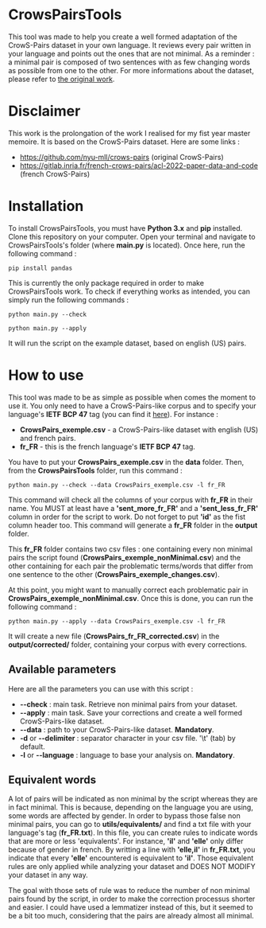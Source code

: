 # CrowsPairsTools
This tool was made to help you create a well formed adaptation of the CrowS-Pairs dataset in your own language. It reviews every pair written in your language and points out the ones that are not minimal. As a reminder : a minimal pair is composed of two sentences with as few changing words as possible from one to the other. For more informations about the dataset, please refer to [the original work](https://github.com/nyu-mll/crows-pairs).

# Disclaimer
This work is the prolongation of the work I realised for my fist year master memoire. It is based on the CrowS-Pairs dataset. Here are some links : 

- https://github.com/nyu-mll/crows-pairs (original CrowS-Pairs)
- https://gitlab.inria.fr/french-crows-pairs/acl-2022-paper-data-and-code (french CrowS-Pairs) 

# Installation
To install CrowsPairsTools, you must have **Python 3.x** and **pip** installed. Clone this repository on your computer. Open your terminal and navigate to CrowsPairsTools's folder (where **main.py** is located). Once here, run the following command : 

```
pip install pandas
```

This is currently the only package required in order to make CrowsPairsTools work. To check if everything works as intended, you can simply run the following commands : 

```
python main.py --check
```

```
python main.py --apply
```

It will run the script on the example dataset, based on english (US) pairs.

# How to use
This tool was made to be as simple as possible when comes the moment to use it. You only need to have a CrowS-Pairs-like corpus and to specify your language's **IETF BCP 47** tag (you can find it [here](https://learn.microsoft.com/en-us/openspecs/office_standards/ms-oe376/6c085406-a698-4e12-9d4d-c3b0ee3dbc4a)). For instance : 

- **CrowsPairs_exemple.csv** - a CrowS-Pairs-like dataset with english (US) and french pairs.
- **fr_FR** - this is the french language's **IETF BCP 47** tag.

You have to put your **CrowsPairs_exemple.csv** in the **data** folder. Then, from the **CrowsPairsTools** folder, run this command :

```
python main.py --check --data CrowsPairs_exemple.csv -l fr_FR
```

This command will check all the columns of your corpus with **fr_FR** in their name. You MUST at least have a **'sent_more_fr_FR'** and a **'sent_less_fr_FR'** column in order for the script to work. Do not forget to put **'id'** as the fist column header too. This command will generate a **fr_FR** folder in the **output** folder. 

This **fr_FR** folder contains two csv files : one containing every non minimal pairs the script found (**CrowsPairs_exemple_nonMinimal.csv**) and the other containing for each pair the problematic terms/words that differ from one sentence to the other (**CrowsPairs_exemple_changes.csv**).

At this point, you might want to manually correct each problematic pair in **CrowsPairs_exemple_nonMinimal.csv**. Once this is done, you can run the following command :

```
python main.py --apply --data CrowsPairs_exemple.csv -l fr_FR
```

It will create a new file (**CrowsPairs_fr_FR_corrected.csv**) in the **output/corrected/** folder, containing your corpus with every corrections.

## Available parameters
Here are all the parameters you can use with this script :

- **--check** : main task. Retrieve non minimal pairs from your dataset.
- **--apply** : main task. Save your corrections and create a well formed CrowS-Pairs-like dataset.
- **--data** : path to your CrowS-Pairs-like dataset. **Mandatory**.
- **-d** or **--delimiter** : separator character in your csv file. '\t' (tab) by default.
- **-l** or **--language** : language to base your analysis on. **Mandatory**.

## Equivalent words
A lot of pairs will be indicated as non minimal by the script whereas they are in fact minimal. This is because, depending on the language you are using, some words are affected by gender. In order to bypass those false non minimal pairs, you can go to **utils/equivalents/** and find a txt file with your language's tag (**fr_FR.txt**). In this file, you can create rules to indicate words that are more or less 'equivalents'. For instance, **'il'** and **'elle'** only differ because of gender in french. By writting a line with **'elle,il'** in **fr_FR.txt**, you indicate that every **'elle'** encountered is equivalent to **'il'**. Those equivalent rules are only applied while analyzing your dataset and DOES NOT MODIFY your dataset in any way. 

The goal with those sets of rule was to reduce the number of non minimal pairs found by the script, in order to make the correction processus shorter and easier. I could have used a lemmatizer instead of this, but it seemed to be a bit too much, considering that the pairs are already almost all minimal.
